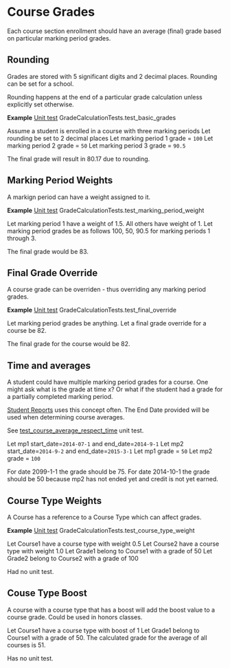 # Course Grades

Each course section enrollment should have an average (final) grade based on particular marking period grades.

## Rounding

Grades are stored with 5 significant digits and 2 decimal places.
Rounding can be set for a school. 

Rounding happens at the end of a particular grade calculation unless explicitly set otherwise. 

**Example** [Unit test] GradeCalculationTests.test_basic_grades

Assume a student is enrolled in a course with three marking periods
Let rounding be set to 2 decimal places
Let marking period 1 grade = `100`
Let marking period 2 grade = `50`
Let marking period 3 grade = `90.5`

The final grade will result in 80.17 due to rounding.

## Marking Period Weights

A markign period can have a weight assigned to it. 

**Example** [Unit test] GradeCalculationTests.test_marking_period_weight

Let marking period 1 have a weight of 1.5. All others have weight of 1.
Let marking period grades be as follows 100, 50, 90.5 for marking periods 1 through 3.

The final grade would be 83.

## Final Grade Override

A course grade can be overriden - thus overriding any marking period grades.

**Example** [Unit test] GradeCalculationTests.test_final_override

Let marking period grades be anything. 
Let a final grade override for a course be 82.

The final grade for the course would be 82.

## Time and averages

A student could have multiple marking period grades for a course. 
One might ask what is the grade at time x? Or what if the student had a grade for a partially completed marking period.

[Student Reports] uses this concept often. The End Date provided will be used when determining course averages.

See [test_course_average_respect_time] unit test.

Let mp1 start_date=`2014-07-1` and end_date=`2014-9-1`
Let mp2 start_date=`2014-9-2` and end_date=`2015-3-1`
Let mp1 grade = `50`
Let mp2 grade = `100`

For date 2099-1-1 the grade should be 75.
For date 2014-10-1 the grade should be 50 because mp2 has not ended yet and credit is not yet earned.

## Course Type Weights

A Course has a reference to a Course Type which can affect grades.

**Example** [Unit test] GradeCalculationTests.test_course_type_weight 

Let Course1 have a course type with weight 0.5
Let Course2 have a course type with weight 1.0
Let Grade1 belong to Course1 with a grade of 50
Let Grade2 belong to Course2 with a grade of 100

Had no unit test.

[Student Reports]: https://github.com/burke-software/django-sis/blob/master/ecwsp/sis/scaffold_reports.py
[test_course_average_respect_time]: https://github.com/burke-software/django-sis/blob/5d24e855284374997da9772d43589d554977be54/ecwsp/grades/tests.py#L21
[Unit test]: https://github.com/burke-software/django-sis/blob/master/ecwsp/grades/tests/test_basic_grade_calculations.py

## Couse Type Boost

A course with a course type that has a boost will add the boost value to a course grade. 
Could be used in honors classes.

Let Course1 have a course type with boost of 1
Let Grade1 belong to Course1 with a grade of 50.
The calculated grade for the average of all courses is 51.

Has no unit test.
